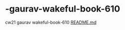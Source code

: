 # -gaurav-wakeful-book-610
cw21 gaurav wakeful-book-610
[README.md](https://github.com/gauravk1657/-gaurav-wakeful-book-610/files/11915898/README.md)
